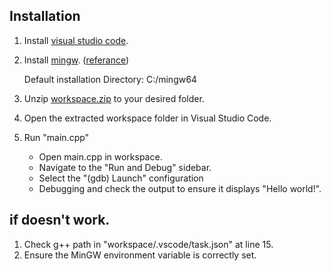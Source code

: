 ## Installation
1. Install [visual studio code](https://code.visualstudio.com/download).
2. Install [mingw](https://sourceforge.net/projects/mingw/). ([referance](https://m.blog.naver.com/dorergiverny/223032334186))

   Default installation Directory: C:/mingw64  
4. Unzip [workspace.zip](https://github.com/serafi1204/vscode-setting/blob/main/C%2B%2B/workspace.zip) to your desired folder.
5. Open the extracted workspace folder in Visual Studio Code.
6. Run "main.cpp"
    - Open main.cpp in workspace.
    - Navigate to the "Run and Debug" sidebar.
    - Select the "(gdb) Launch" configuration
    - Debugging and check the output to ensure it displays "Hello world!".

## if doesn't work.
1. Check g++ path in "workspace/.vscode/task.json" at line 15.
2. Ensure the MinGW environment variable is correctly set.
